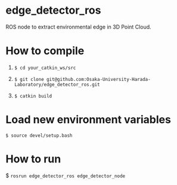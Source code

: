 # edge_detector_ros

ROS node to extract environmental edge in 3D Point Cloud.

# How to compile

1. `$ cd your_catkin_ws/src`

2. `$ git clone git@github.com:Osaka-University-Harada-Laboratory/edge_detector_ros.git`

3. `$ catkin build`

# Load new environment variables

`$ source devel/setup.bash`

# How to run

$ `rosrun edge_detector_ros edge_detector_node`

